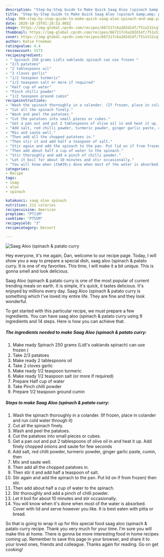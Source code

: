 ```yaml
---
description: "Step-by-Step Guide to Make Quick Saag Aloo (spinach &amp;amp; patato curry"
title: "Step-by-Step Guide to Make Quick Saag Aloo (spinach &amp;amp; patato curry"
slug: 909-step-by-step-guide-to-make-quick-saag-aloo-spinach-and-amp-patato-curry
date: 2020-10-15T01:18:53.085Z
image: https://img-global.cpcdn.com/recipes/667217c6a102d14f/751x532cq70/saag-aloo-spinach-patato-curry-recipe-main-photo.jpg
thumbnail: https://img-global.cpcdn.com/recipes/667217c6a102d14f/751x532cq70/saag-aloo-spinach-patato-curry-recipe-main-photo.jpg
cover: https://img-global.cpcdn.com/recipes/667217c6a102d14f/751x532cq70/saag-aloo-spinach-patato-curry-recipe-main-photo.jpg
author: Katie Freeman
ratingvalue: 4.4
reviewcount: 1573
recipeingredient:
- " Spinach 250 grams Lidls oaklands spinach can use frozen "
- "2/3 patatoes"
- "2 tablespoons oil"
- "2 cloves garlic"
- "1/2 teaspoon turmeric"
- "1/2 teaspoon salt or more if required"
- "Half cup of water"
- "Pinch chilli powder"
- "1/2 teaspoon ground cumin"
recipeinstructions:
- "Wash the spinach thoroughly in a colander. (If frozen, place in colander and run cold water through it)"
- "Cut all the spinach finely."
- "Wash and peel the patatoes."
- "Cut the patatoes into small pieces or cubes."
- "Get a pan out and put 2 tablespoons of olive oil in and heat it up. Add finely chopped onions and saute for few seconds"
- "Add salt, red chilli powder, turmeric powder, ginger garlic paste, cumin, then"
- "Mix and saute well."
- "Then add all the chopped patatoes in."
- "Then stir it and add half a teaspoon of salt."
- "Stir again and add the spinach to the pan. Put lid on if from frozen) then stir."
- "Then add about half a cup of water to the spinach."
- "Stir thoroughly and add a pinch of chilli powder."
- "Let it boil for about 10 minutes and stir occasionally."
- "You will know when it&#39;s done when most of the water is absorbed. Cover with lid and serve however you like. It is best eaten with pitta or bread."
categories:
- Recipe
tags:
- saag
- aloo
- spinach

katakunci: saag aloo spinach 
nutrition: 211 calories
recipecuisine: American
preptime: "PT11M"
cooktime: "PT55M"
recipeyield: "3"
recipecategory: Dessert

---
```



![Saag Aloo (spinach &amp; patato curry](https://img-global.cpcdn.com/recipes/667217c6a102d14f/751x532cq70/saag-aloo-spinach-patato-curry-recipe-main-photo.jpg)

Hey everyone, it's me again, Dan, welcome to our recipe page. Today, I will show you a way to prepare a special dish, saag aloo (spinach &amp; patato curry. It is one of my favorites. This time, I will make it a bit unique. This is gonna smell and look delicious.



Saag Aloo (spinach &amp; patato curry is one of the most popular of current trending meals on earth. It is simple, it's quick, it tastes delicious. It's enjoyed by millions every day. Saag Aloo (spinach &amp; patato curry is something which I've loved my entire life. They are fine and they look wonderful.


To get started with this particular recipe, we must prepare a few ingredients. You can have saag aloo (spinach &amp; patato curry using 9 ingredients and 14 steps. Here is how you can achieve that.

<!--inarticleads1-->

##### The ingredients needed to make Saag Aloo (spinach &amp; patato curry:

1. Make ready  Spinach 250 grams (Lidl&#39;s oaklands spinach) can use frozen )
1. Take 2/3 patatoes
1. Make ready 2 tablespoons oil
1. Take 2 cloves garlic
1. Make ready 1/2 teaspoon turmeric
1. Make ready 1/2 teaspoon salt (or more if required)
1. Prepare Half cup of water
1. Take Pinch chilli powder
1. Prepare 1/2 teaspoon ground cumin




<!--inarticleads2-->

##### Steps to make Saag Aloo (spinach &amp; patato curry:

1. Wash the spinach thoroughly in a colander. (If frozen, place in colander and run cold water through it)
1. Cut all the spinach finely.
1. Wash and peel the patatoes.
1. Cut the patatoes into small pieces or cubes.
1. Get a pan out and put 2 tablespoons of olive oil in and heat it up. Add finely chopped onions and saute for few seconds
1. Add salt, red chilli powder, turmeric powder, ginger garlic paste, cumin, then
1. Mix and saute well.
1. Then add all the chopped patatoes in.
1. Then stir it and add half a teaspoon of salt.
1. Stir again and add the spinach to the pan. Put lid on if from frozen) then stir.
1. Then add about half a cup of water to the spinach.
1. Stir thoroughly and add a pinch of chilli powder.
1. Let it boil for about 10 minutes and stir occasionally.
1. You will know when it&#39;s done when most of the water is absorbed. Cover with lid and serve however you like. It is best eaten with pitta or bread.




So that is going to wrap it up for this special food saag aloo (spinach &amp; patato curry recipe. Thank you very much for your time. I'm sure you will make this at home. There is gonna be more interesting food in home recipes coming up. Remember to save this page in your browser, and share it to your loved ones, friends and colleague. Thanks again for reading. Go on get cooking!
